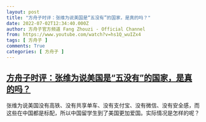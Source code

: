```yaml
---
layout: post
title: "方舟子时评：张维为说美国是“五没有”的国家，是真的吗？"
date: 2022-07-02T12:34:40.000Z
author: 方舟子官方频道 Fang Zhouzi - Official Channel
from: https://www.youtube.com/watch?v=hs1Q_wuIZx4
tags: [ 方舟子 ]
comments: True
categories: [ 方舟子 ]
---
```

<!--1656765280000-->
[方舟子时评：张维为说美国是“五没有”的国家，是真的吗？](https://www.youtube.com/watch?v=hs1Q_wuIZx4)
------

<div>
张维为说美国没有高铁、没有共享单车、没有支付宝、没有微信、没有安全感，而这些在中国都是标配，所以中国留学生到了美国更加爱国。实际情况是怎样的呢？
</div>
